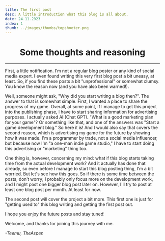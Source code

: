 ```yaml
---
title: The first post
desc: A little introduction what this blog is all about.
date: 24.11.2023
index: 1
thumb: ../images/thumbs/topshooter.png
---
```


# <center> Some thoughts and reasoning </center>

---

First, a little notification. I'm not a regular blog poster or any kind of social media expert.
I even found writing this very first blog post a bit uneasy, at least. So, if you find these posts a bit
"unprofessional" or somewhat clumsy. You know the reason now (and you have also been warned!).

Well, someone might ask, "Why did you start writing a blog then?". The answer to that is somewhat simple.
First, I wanted a place to share the progress of my game. Overall, at some point, if I manage to get this project into the publishing phase, I have to start sharing information for advertising purposes. I actually asked AI (Chat GPT).
"What is a good marketing plan for your game"? Or something like that, and one of the answers was "Start a game development blog."
So here it is! And I would also say that covers the second reason, which is advertising my game for the future by showing how it was made.
I'm a programmer by trade, not a social media influencer, but because now I'm "a one-man indie game studio," I have to start doing this advertising or "marketing" thing too.

One thing is, however, concerning my mind: what if this blog starts taking time from the actual development work? And it actually has done that already, so even before I manage to start this blog posting thing, I'm a bit worried. But let's see how this goes.
So if there is some time between the posts, don't worry; I probably only focus more on the development work, and I might post one bigger blog post later on.
However, I'll try to post at least one blog post per month. At least for now.

The second post will cover the project a bit more. This first one is just for "getting used to" this blog writing and getting the first post out.

I hope you enjoy the future posts and stay tuned!

Welcome, and thanks for joining this journey with me.

_-Teemu, TheAspen_
